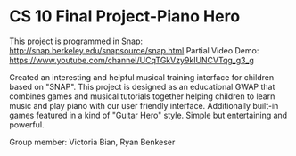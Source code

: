 CS 10 Final Project-Piano Hero
==============================
This project is programmed in Snap: http://snap.berkeley.edu/snapsource/snap.html
Partial Video Demo:
https://www.youtube.com/channel/UCqTGkVzy9kIUNCVTqg_g3_g

Created an interesting and helpful musical training interface for children based on "SNAP". This project is designed as an educational GWAP that combines games and musical tutorials together helping children to learn music and play piano with our user friendly interface. Additionally built-in games featured in a kind of "Guitar Hero" style. Simple but entertaining and powerful.

Group member: Victoria Bian, Ryan Benkeser
